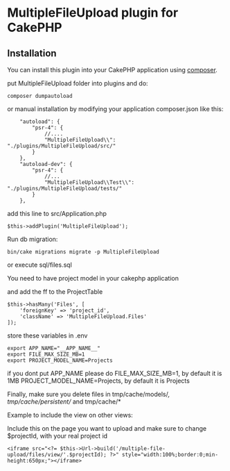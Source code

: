 # MultipleFileUpload plugin for CakePHP

## Installation

You can install this plugin into your CakePHP application using [composer](https://getcomposer.org).


put MultipleFileUpload folder into plugins and do:
```
composer dumpautoload
```

or manual installation by modifying your application composer.json like this:

```
    "autoload": {
        "psr-4": {
            //....
            "MultipleFileUpload\\": "./plugins/MultipleFileUpload/src/"
        }
    },
    "autoload-dev": {
        "psr-4": {
            //...
            "MultipleFileUpload\\Test\\": "./plugins/MultipleFileUpload/tests/"
        }
    },
```

add this line to src/Application.php
```
$this->addPlugin('MultipleFileUpload');
```

Run db migration:
```
bin/cake migrations migrate -p MultipleFileUpload
```
or execute sql/files.sql

You need to have project model in your cakephp application

and add the ff to the ProjectTable

```
$this->hasMany('Files', [
	'foreignKey' => 'project_id',
	'className' => 'MultipleFileUpload.Files'
]);
```

store these variables in .env

```
export APP_NAME="__APP_NAME__"
export FILE_MAX_SIZE_MB=1
export PROJECT_MODEL_NAME=Projects
```
if you dont put APP_NAME please do
FILE_MAX_SIZE_MB=1, by default it is 1MB
PROJECT_MODEL_NAME=Projects, by default it is Projects


Finally, make sure you delete files in tmp/cache/models/*, tmp/cache/persistent/* and tmp/cache/*


Example to include the view on other views:

Include this on the page you want to upload and make sure to change $projectId, with your real project id
```
<iframe src="<?= $this->Url->build('/multiple-file-upload/files/view/'.$projectId); ?>" style="width:100%;border:0;min-height:650px;"></iframe>
```
